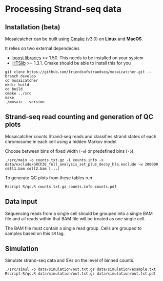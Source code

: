 # Processing Strand-seq data

## Installation (beta)

Mosaicatcher can be built using [Cmake](https://cmake.org/) (v3.0) on **Linux** and **MacOS**. 

It relies on two external dependecies

 * [boost libraries](http://www.boost.org/) >= 1.50. This needs to be installed on your system
 * [HTSlib](https://github.com/samtools/htslib) >= 1.3.1. Cmake should be able to install this for you

```
git clone https://github.com/friendsofstrandseq/mosaicatcher.git --branch develop
cd mosaicatcher
mkdir build
cd build
cmake ../src
make
./mosaic --version
```

## Strand-seq read counting and generation of QC plots

Mosaicatcher counts Strand-seq reads and classifies strand states of each chromosome in each cell
using a hidden Markov model.

Choose between bins of fixed width (`-w`) or predefined bins (`-b`).

```
./src/main -o counts.txt.gz -i counts.info -x data/exclude/GRCh38_full_analysis_set_plus_decoy_hla.exclude -w 200000 cell1.bam cell2.bam [...]
```

To generate QC plots from these tables run

```
Rscript R/qc.R counts.txt.gz counts.info counts.pdf
```

## Data input

Sequencing reads from a single cell should be grouped into a single BAM file and all reads within that BAM file will be treated as one single cell.

The BAM file must contain a single read group. Cells are grouped to samples based on this `SM` tag.


## Simulation

Simulate strand-seq data and SVs on the level of binned counts.

```
./src/simul -o data/simulation/out.txt.gz data/simulation/example.txt
Rscript R/qc.R data/simulation/out.txt.gz data/simulation/out.txt.pdf
```


